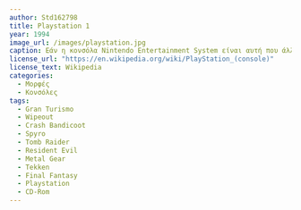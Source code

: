 ```yaml
---
author: Std162798
title: Playstation 1 
year: 1994 
image_url: /images/playstation.jpg
caption: Εάν η κονσόλα Nintendo Entertainment System είναι αυτή που άλλαξε το τοπίο η κονσόλα Playstation 1 ήταν η πιο εμπορική κονσόλα της εποχής. Ήταν μια απο τις πρώτες που εισήγαγε την αποθήκευση των παιχνιδιών σε οπτικά μέσα και ήταν η πρώτη που κατάφερε και πούλησε πάνω απο 100 εκατομύρια μονάδες. Σε αυτή κυκλοφόρησαν κάποια απο τα πιο δημοφιλή παιχνίδια όπως  Gran Turismo, Wipeout, Crash Bandicoot, Spyro, Tomb Raider, Resident Evil, Metal Gear, Tekken, και Final Fantasy 
license_url: "https://en.wikipedia.org/wiki/PlayStation_(console)" 
license_text: Wikipedia
categories:
  - Μορφές
  - Κονσόλες 
tags:
  - Gran Turismo
  - Wipeout
  - Crash Bandicoot
  - Spyro
  - Tomb Raider
  - Resident Evil
  - Metal Gear
  - Tekken
  - Final Fantasy
  - Playstation
  - CD-Rom
---
```

